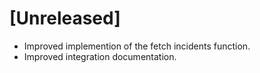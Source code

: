 # [Unreleased]
  - Improved implemention of the fetch incidents function.
  - Improved integration documentation.
